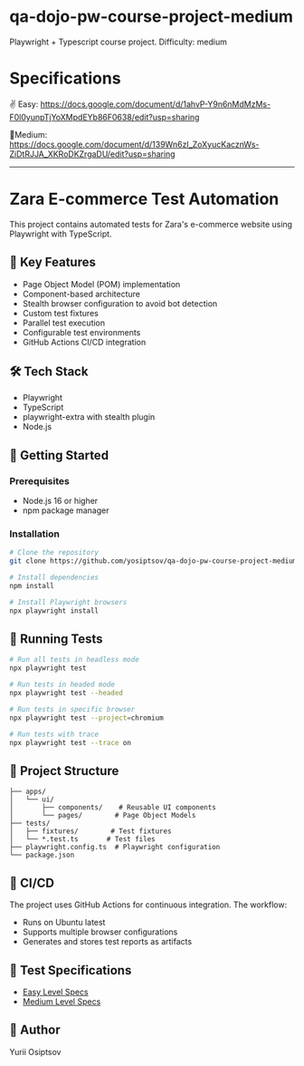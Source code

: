 # qa-dojo-pw-course-project-medium
Playwright + Typescript course project. Difficulty: medium

# Specifications
✌️ Easy: https://docs.google.com/document/d/1ahvP-Y9n6nMdMzMs-F0l0yunpTjYoXMpdEYb86F0638/edit?usp=sharing

🤝Medium: https://docs.google.com/document/d/139Wn6zI_ZoXyucKacznWs-ZiDtRJJA_XKRoDKZrgaDU/edit?usp=sharing

---
# Zara E-commerce Test Automation

This project contains automated tests for Zara's e-commerce website using Playwright with TypeScript.

## 🎯 Key Features

- Page Object Model (POM) implementation
- Component-based architecture 
- Stealth browser configuration to avoid bot detection
- Custom test fixtures
- Parallel test execution
- Configurable test environments
- GitHub Actions CI/CD integration

## 🛠️ Tech Stack

- Playwright
- TypeScript
- playwright-extra with stealth plugin
- Node.js

## 🚀 Getting Started

### Prerequisites

- Node.js 16 or higher
- npm package manager

### Installation

```bash
# Clone the repository
git clone https://github.com/yosiptsov/qa-dojo-pw-course-project-medium.git

# Install dependencies
npm install

# Install Playwright browsers
npx playwright install
```

## 🧪 Running Tests

```bash
# Run all tests in headless mode
npx playwright test

# Run tests in headed mode
npx playwright test --headed

# Run tests in specific browser
npx playwright test --project=chromium

# Run tests with trace
npx playwright test --trace on
```

## 📁 Project Structure

```
├── apps/
│   └── ui/
│       ├── components/    # Reusable UI components
│       └── pages/        # Page Object Models
├── tests/
│   ├── fixtures/        # Test fixtures
│   └── *.test.ts       # Test files
├── playwright.config.ts  # Playwright configuration
└── package.json
```

## 🔄 CI/CD

The project uses GitHub Actions for continuous integration. The workflow:
- Runs on Ubuntu latest
- Supports multiple browser configurations
- Generates and stores test reports as artifacts

## 📄 Test Specifications

- [Easy Level Specs](https://docs.google.com/document/d/1ahvP-Y9n6nMdMzMs-F0l0yunpTjYoXMpdEYb86F0638/edit?usp=sharing)
- [Medium Level Specs](https://docs.google.com/document/d/139Wn6zI_ZoXyucKacznWs-ZiDtRJJA_XKRoDKZrgaDU/edit?usp=sharing)

## 👤 Author

Yurii Osiptsov